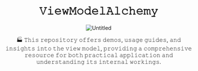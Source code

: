 <h1 align="center">𝚅𝚒𝚎𝚠𝙼𝚘𝚍𝚎𝚕𝙰𝚕𝚌𝚑𝚎𝚖𝚢</h1>

<div align="center">
  
![Untitled](https://github.com/devrath/ViewModelAlchemy/assets/1456191/b51d3302-7c1a-46de-921b-681b987e7df1)

</div>

<div align="center">

🏭 𝚃𝚑𝚒𝚜 𝚛𝚎𝚙𝚘𝚜𝚒𝚝𝚘𝚛𝚢 𝚘𝚏𝚏𝚎𝚛𝚜 𝚍𝚎𝚖𝚘𝚜, 𝚞𝚜𝚊𝚐𝚎 𝚐𝚞𝚒𝚍𝚎𝚜, 𝚊𝚗𝚍 𝚒𝚗𝚜𝚒𝚐𝚑𝚝𝚜 𝚒𝚗𝚝𝚘 𝚝𝚑𝚎 𝚟𝚒𝚎𝚠 𝚖𝚘𝚍𝚎𝚕, 𝚙𝚛𝚘𝚟𝚒𝚍𝚒𝚗𝚐 𝚊 𝚌𝚘𝚖𝚙𝚛𝚎𝚑𝚎𝚗𝚜𝚒𝚟𝚎 𝚛𝚎𝚜𝚘𝚞𝚛𝚌𝚎 𝚏𝚘𝚛 𝚋𝚘𝚝𝚑 𝚙𝚛𝚊𝚌𝚝𝚒𝚌𝚊𝚕 𝚊𝚙𝚙𝚕𝚒𝚌𝚊𝚝𝚒𝚘𝚗 𝚊𝚗𝚍 𝚞𝚗𝚍𝚎𝚛𝚜𝚝𝚊𝚗𝚍𝚒𝚗𝚐 𝚒𝚝𝚜 𝚒𝚗𝚝𝚎𝚛𝚗𝚊𝚕 𝚠𝚘𝚛𝚔𝚒𝚗𝚐𝚜.

</div>
